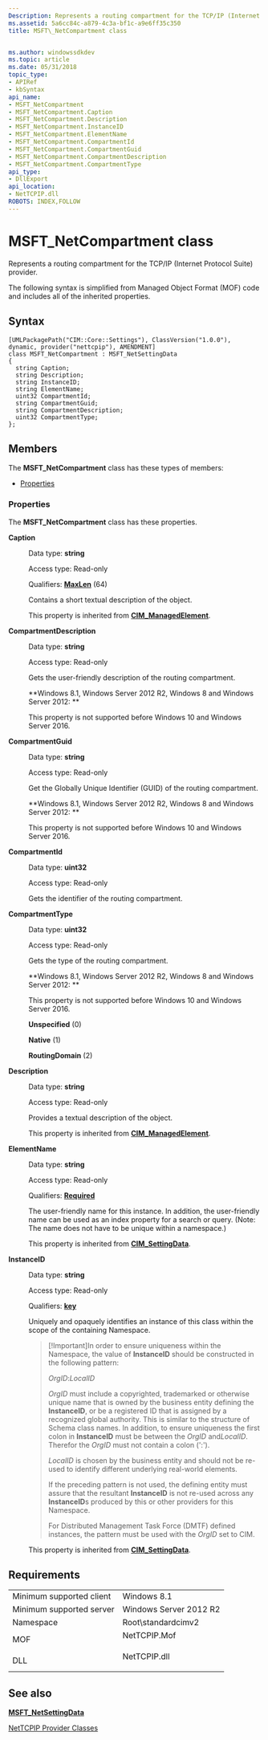 ```yaml
---
Description: Represents a routing compartment for the TCP/IP (Internet Protocol Suite) provider.
ms.assetid: 5a6cc84c-a879-4c3a-bf1c-a9e6ff35c350
title: MSFT\_NetCompartment class


ms.author: windowssdkdev
ms.topic: article
ms.date: 05/31/2018
topic_type: 
- APIRef
- kbSyntax
api_name: 
- MSFT_NetCompartment
- MSFT_NetCompartment.Caption
- MSFT_NetCompartment.Description
- MSFT_NetCompartment.InstanceID
- MSFT_NetCompartment.ElementName
- MSFT_NetCompartment.CompartmentId
- MSFT_NetCompartment.CompartmentGuid
- MSFT_NetCompartment.CompartmentDescription
- MSFT_NetCompartment.CompartmentType
api_type: 
- DllExport
api_location: 
- NetTCPIP.dll
ROBOTS: INDEX,FOLLOW
---
```


# MSFT\_NetCompartment class

Represents a routing compartment for the TCP/IP (Internet Protocol Suite) provider.

The following syntax is simplified from Managed Object Format (MOF) code and includes all of the inherited properties.

## Syntax

``` syntax
[UMLPackagePath("CIM::Core::Settings"), ClassVersion("1.0.0"), dynamic, provider("nettcpip"), AMENDMENT]
class MSFT_NetCompartment : MSFT_NetSettingData
{
  string Caption;
  string Description;
  string InstanceID;
  string ElementName;
  uint32 CompartmentId;
  string CompartmentGuid;
  string CompartmentDescription;
  uint32 CompartmentType;
};
```

## Members

The **MSFT\_NetCompartment** class has these types of members:

-   [Properties](#properties)

### Properties

The **MSFT\_NetCompartment** class has these properties.

<dl> <dt>

**Caption**
</dt> <dd> <dl> <dt>

Data type: **string**
</dt> <dt>

Access type: Read-only
</dt> <dt>

Qualifiers: [**MaxLen**](/windows/win32/wmisdk/standard-qualifiers) (64)
</dt> </dl>

Contains a short textual description of the object.

This property is inherited from [**CIM\_ManagedElement**](cim-managedelement.md).

</dd> <dt>

**CompartmentDescription**
</dt> <dd> <dl> <dt>

Data type: **string**
</dt> <dt>

Access type: Read-only
</dt> </dl>

Gets the user-friendly description of the routing compartment.

**Windows 8.1, Windows Server 2012 R2, Windows 8 and Windows Server 2012:  **

This property is not supported before Windows 10 and Windows Server 2016.

</dd> <dt>

**CompartmentGuid**
</dt> <dd> <dl> <dt>

Data type: **string**
</dt> <dt>

Access type: Read-only
</dt> </dl>

Get the Globally Unique Identifier (GUID) of the routing compartment.

**Windows 8.1, Windows Server 2012 R2, Windows 8 and Windows Server 2012:  **

This property is not supported before Windows 10 and Windows Server 2016.

</dd> <dt>

**CompartmentId**
</dt> <dd> <dl> <dt>

Data type: **uint32**
</dt> <dt>

Access type: Read-only
</dt> </dl>

Gets the identifier of the routing compartment.

</dd> <dt>

**CompartmentType**
</dt> <dd> <dl> <dt>

Data type: **uint32**
</dt> <dt>

Access type: Read-only
</dt> </dl>

Gets the type of the routing compartment.

**Windows 8.1, Windows Server 2012 R2, Windows 8 and Windows Server 2012:  **

This property is not supported before Windows 10 and Windows Server 2016.

<dl> <dt>

<span id="Unspecified"></span><span id="unspecified"></span><span id="UNSPECIFIED"></span>**Unspecified** (0)
</dt> <dt>

<span id="Native"></span><span id="native"></span><span id="NATIVE"></span>**Native** (1)
</dt> <dt>

<span id="RoutingDomain"></span><span id="routingdomain"></span><span id="ROUTINGDOMAIN"></span>**RoutingDomain** (2)
</dt> </dl>

</dd> <dt>

**Description**
</dt> <dd> <dl> <dt>

Data type: **string**
</dt> <dt>

Access type: Read-only
</dt> </dl>

Provides a textual description of the object.

This property is inherited from [**CIM\_ManagedElement**](cim-managedelement.md).

</dd> <dt>

**ElementName**
</dt> <dd> <dl> <dt>

Data type: **string**
</dt> <dt>

Access type: Read-only
</dt> <dt>

Qualifiers: [**Required**](/windows/win32/wmisdk/standard-qualifiers)
</dt> </dl>

The user-friendly name for this instance. In addition, the user-friendly name can be used as an index property for a search or query. (Note: The name does not have to be unique within a namespace.)

This property is inherited from [**CIM\_SettingData**](cim-settingdata.md).

</dd> <dt>

**InstanceID**
</dt> <dd> <dl> <dt>

Data type: **string**
</dt> <dt>

Access type: Read-only
</dt> <dt>

Qualifiers: [**key**](/windows/win32/wmisdk/key-qualifier)
</dt> </dl>

Uniquely and opaquely identifies an instance of this class within the scope of the containing Namespace.

> \[!Important\]In order to ensure uniqueness within the Namespace, the value of **InstanceID** should be constructed in the following pattern:
>
> *OrgID*:*LocalID*
>
> *OrgID* must include a copyrighted, trademarked or otherwise unique name that is owned by the business entity defining the **InstanceID**, or be a registered ID that is assigned by a recognized global authority. This is similar to the structure of Schema class names. In addition, to ensure uniqueness the first colon in **InstanceID** must be between the *OrgID* and*LocalID*. Therefor the *OrgID* must not contain a colon (':').
>
> *LocalID* is chosen by the business entity and should not be re-used to identify different underlying real-world elements.
>
> If the preceding pattern is not used, the defining entity must assure that the resultant **InstanceID** is not re-used across any **InstanceID**s produced by this or other providers for this Namespace.
>
> For Distributed Management Task Force (DMTF) defined instances, the pattern must be used with the *OrgID* set to CIM.

 

This property is inherited from [**CIM\_SettingData**](cim-settingdata.md).

</dd> </dl>

## Requirements



|                                     |                                                                                         |
|-------------------------------------|-----------------------------------------------------------------------------------------|
| Minimum supported client<br/> | Windows 8.1<br/>                                                                  |
| Minimum supported server<br/> | Windows Server 2012 R2<br/>                                                       |
| Namespace<br/>                | Root\\standardcimv2<br/>                                                          |
| MOF<br/>                      | <dl> <dt>NetTCPIP.Mof</dt> </dl> |
| DLL<br/>                      | <dl> <dt>NetTCPIP.dll</dt> </dl> |



## See also

<dl> <dt>

[**MSFT\_NetSettingData**](msft-netsettingdata-nettcpip.md)
</dt> <dt>

[NetTCPIP Provider Classes](net-tcpip-classes.md)
</dt> </dl>

 


